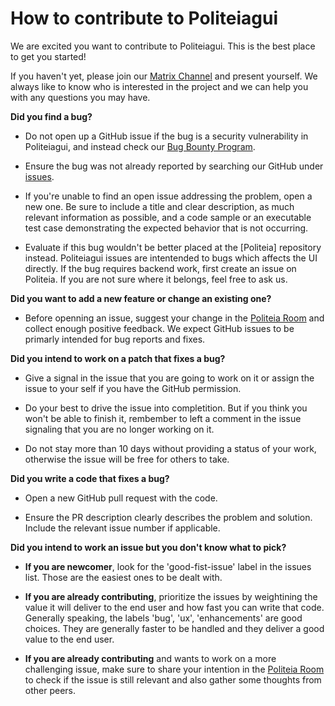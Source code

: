 # How to contribute to Politeiagui

We are excited you want to contribute to Politeiagui. This is the best place to get you started!

If you haven't yet, please join our [Matrix Channel](https://riot.im/app/#/room/#politeia:decred.org) and 
present yourself. We always like to know who is interested in the project and we can help you with any questions you may have.


**Did you find a bug?**

- Do not open up a GitHub issue if the bug is a security vulnerability in Politeiagui, and instead check our 
[Bug Bounty Program](https://bounty.decred.org/).

- Ensure the bug was not already reported by searching our GitHub under [issues](https://github.com/decred/politeiagui/issues).

- If you're unable to find an open issue addressing the problem, open a new one. Be sure to include a title and clear description, as much relevant information as possible, and a code sample or an executable test case demonstrating the expected behavior that is not occurring.

- Evaluate if this bug wouldn't be better placed at the [Politeia] repository instead. Politeiagui issues are intentended to bugs which affects the UI directly. If the bug requires backend work, first create an issue on Politeia. If you are not sure where it belongs, feel free to ask us.

**Did you want to add a new feature or change an existing one?**

- Before openning an issue, suggest your change in the [Politeia Room](https://riot.im/app/#/room/#politeia:decred.org) and collect enough positive feedback. We expect GitHub issues to be primarly intended for bug reports and fixes.

**Did you intend to work on a patch that fixes a bug?**

- Give a signal in the issue that you are going to work on it or assign the issue to your self if you have the GitHub permission.

- Do your best to drive the issue into completition. But if you think you won't be able to finish it, rembember to left a comment in the issue signaling that you are no longer working on it.

- Do not stay more than 10 days without providing a status of your work, otherwise the issue will be free for others to take.

**Did you write a code that fixes a bug?**

- Open a new GitHub pull request with the code.

- Ensure the PR description clearly describes the problem and solution. Include the relevant issue number if applicable. 

**Did you intend to work an issue but you don't know what to pick?**

- **If you are newcomer**, look for the 'good-fist-issue' label in the issues list. Those are the easiest ones to be dealt with.

- **If you are already contributing**, prioritize the issues by weightining the value it will deliver to the end user and how fast you can write that code. Generally speaking, the labels 'bug', 'ux', 'enhancements' are good choices. They are generally faster to be handled and they deliver a good value to the end user. 

- **If you are already contributing** and wants to work on a more challenging issue, make sure to share your intention in the [Politeia Room](https://riot.im/app/#/room/#politeia:decred.org) to check if the issue is still relevant and also gather some thoughts from other peers.


